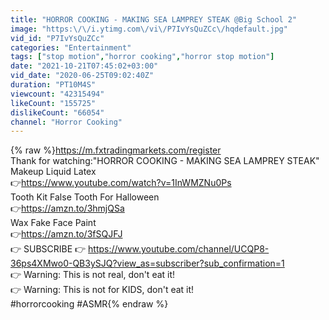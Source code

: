 ```yaml
---
title: "HORROR COOKING - MAKING SEA LAMPREY STEAK @Big School 2"
image: "https:\/\/i.ytimg.com\/vi\/P7IvYsQuZCc\/hqdefault.jpg"
vid_id: "P7IvYsQuZCc"
categories: "Entertainment"
tags: ["stop motion","horror cooking","horror stop motion"]
date: "2021-10-21T07:45:02+03:00"
vid_date: "2020-06-25T09:02:40Z"
duration: "PT10M4S"
viewcount: "42315494"
likeCount: "155725"
dislikeCount: "66054"
channel: "Horror Cooking"
---
```

{% raw %}<a rel="nofollow" target="blank" href="https://m.fxtradingmarkets.com/register">https://m.fxtradingmarkets.com/register</a><br />Thank for watching:&quot;HORROR COOKING - MAKING SEA LAMPREY STEAK&quot;<br />Makeup Liquid Latex<br />👉<a rel="nofollow" target="blank" href="https://www.youtube.com/watch?v=1InWMZNu0Ps">https://www.youtube.com/watch?v=1InWMZNu0Ps</a><br />Tooth Kit False Tooth For Halloween<br />👉<a rel="nofollow" target="blank" href="https://amzn.to/3hmjQSa">https://amzn.to/3hmjQSa</a><br />Wax Fake Face Paint<br />👉<a rel="nofollow" target="blank" href="https://amzn.to/3fSQJFJ">https://amzn.to/3fSQJFJ</a><br />👉 SUBSCRIBE  👉 <a rel="nofollow" target="blank" href="https://www.youtube.com/channel/UCQP8-36ps4XMwo0-QB3ySJQ?view_as=subscriber?sub_confirmation=1">https://www.youtube.com/channel/UCQP8-36ps4XMwo0-QB3ySJQ?view_as=subscriber?sub_confirmation=1</a><br />👉 Warning: This is not real, don't eat it!<br />👉 Warning: This is not for KIDS, don't eat it!<br />#horrorcooking #ASMR{% endraw %}
